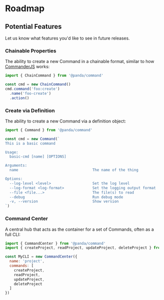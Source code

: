 # Roadmap

## Potential Features

Let us know what features you'd like to see in future releases.

### Chainable Properties

The ability to create a new Command in a chainable format, similar to how [CommanderJS](https://www.npmjs.com/package/commander) works:

```js
import { ChainCommand } from '@panda/command'

const cmd = new ChainCommand()
cmd.command('foo:create')
  .name('foo-create')
  .action()
```

### Create via Definition

The ability to create a new Command via a definition object:

```js
import { Command } from '@panda/command'

const cmd = new Command(`
This is a basic command

Usage:
  basic-cmd [name] [OPTIONS]

Arguments:
  name                                  The name of the thing

Options:
  --log-level <level>                   Set the log level
  --log-format <log-format>             Set the logging output format
  --file <file...>                      The file(s) to read
  --debug                               Run debug mode
  -v, --version                         Show version
`)
```

### Command Center

A central hub that acts as the container for a set of Commands, often as a full CLI:

```js
import { CommandCenter } from '@panda/command'
import { createProject, readProject, updateProject, deleteProject } from './commands'

const MyCLI = new CommandCenter({
  name: 'project',
  commands: [
    createProject,
    readProject,
    updateProject,
    deleteProject
  ]
})
```